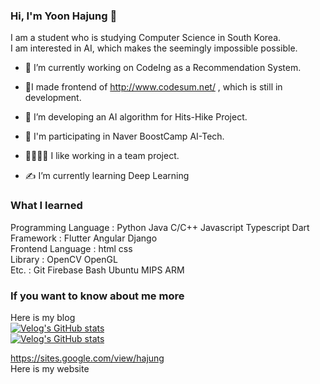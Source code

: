 ### Hi, I'm Yoon Hajung 👋
I am a student who is studying Computer Science in South Korea.  
I am interested in AI, which makes the seemingly impossible possible.  

-  👊 I’m currently working on CodeIng as a Recommendation System.  
  - 🔭I made frontend of http://www.codesum.net/ , which is still in development.  
- 👊 I’m developing an AI algorithm for Hits-Hike Project.  
- 👊 I'm participating in Naver BoostCamp AI-Tech.  
  
- 👨‍👨‍👧‍👦 I like working in a team project.  
- ✍ I’m currently learning Deep Learning  

### What I learned
Programming Language : Python Java C/C++ Javascript Typescript Dart  
Framework : Flutter Angular Django  
Frontend Language : html css  
Library : OpenCV OpenGL  
Etc. : Git Firebase Bash Ubuntu MIPS ARM  

### If you want to know about me more  
Here is my blog  
[![Velog's GitHub stats](https://velog-readme-stats.vercel.app/api/badge?name=recoder)](https://velog.io/@recoder)  
[![Velog's GitHub stats](https://velog-readme-stats.vercel.app/api?name=recoder&tag=AI)](https://velog.io/@recoder/series)  

https://sites.google.com/view/hajung  
Here is my website  
